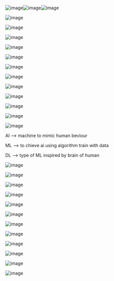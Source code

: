 ![image](https://github.com/princit/Youtube_Cources/assets/29123911/e6e8f200-9d34-4b73-b3ee-6279ebeecdd8)![image](https://github.com/princit/Youtube_Cources/assets/29123911/9281159f-e72e-41ee-b82b-01c8fab2944c)![image](https://github.com/princit/Youtube_Cources/assets/29123911/2beafda5-c2f8-4c76-bfcc-e39efd292b61)

![image](https://github.com/princit/Youtube_Cources/assets/29123911/49ce3086-6171-4f32-9b6c-6ecc2a8b614a)

![image](https://github.com/princit/Youtube_Cources/assets/29123911/f8936e03-d8c0-48f5-bf8b-2a54f2017d17)

![image](https://github.com/princit/Youtube_Cources/assets/29123911/626b03a5-e7b4-4e34-990a-d87eed64c9f1)

![image](https://github.com/princit/Youtube_Cources/assets/29123911/979f5346-0221-4e07-8d2e-7eb5ef1d6c7c)

![image](https://github.com/princit/Youtube_Cources/assets/29123911/89bb75e2-e86d-4aae-a646-54a031ec5558)

![image](https://github.com/princit/Youtube_Cources/assets/29123911/17cf5d99-49aa-49fb-9568-fb967d4a020a)

![image](https://github.com/princit/Youtube_Cources/assets/29123911/f244a0de-80e1-4071-985f-b5d8e0586988)

![image](https://github.com/princit/Youtube_Cources/assets/29123911/5748eac1-9d2f-4dd5-8065-30a883a29bf1)

![image](https://github.com/princit/Youtube_Cources/assets/29123911/407cb60a-5c3f-4c28-9e61-94fa7e1d5949)

![image](https://github.com/princit/Youtube_Cources/assets/29123911/df551faf-a2d3-4dec-80fe-1610bc5a634f)

![image](https://github.com/princit/Youtube_Cources/assets/29123911/d1db7ea1-a9d8-45a9-bf89-049efbe9f11b)

![image](https://github.com/princit/Youtube_Cources/assets/29123911/f1a3fe8b-54f5-4e9b-b336-20a1c1cdc431)



AI --> machine to mimic human beviour

ML --> to chieve ai using algorithm train with data

DL --> type of ML inspired by brain of human

![image](https://github.com/princit/Youtube_Cources/assets/29123911/622c3004-dcce-4fe8-a100-0dc169c6a9d5)

![image](https://github.com/princit/Youtube_Cources/assets/29123911/ddb5a494-169e-4763-9a20-af2b47468d87)

![image](https://github.com/princit/Youtube_Cources/assets/29123911/ab457e0a-47e2-4640-9aa2-686eab41137c)

![image](https://github.com/princit/Youtube_Cources/assets/29123911/6c74eecd-b832-434d-be40-0d73f80a2f74)

![image](https://github.com/princit/Youtube_Cources/assets/29123911/475d32ab-3942-4ff0-9f53-013931ae9ed3)

![image](https://github.com/princit/Youtube_Cources/assets/29123911/f773ba95-fe1e-4424-a0a1-5b8fcb41674a)

![image](https://github.com/princit/Youtube_Cources/assets/29123911/372065bc-bae3-441c-a839-cb6f68a6b82c)

![image](https://github.com/princit/Youtube_Cources/assets/29123911/3a364a2e-96ec-45fd-b15b-6a06f3d165ff)

![image](https://github.com/princit/Youtube_Cources/assets/29123911/72a66bcf-38ad-491e-989e-5dc5c9f4ebee)

![image](https://github.com/princit/Youtube_Cources/assets/29123911/80075ae8-6cdc-4892-aa74-9596be4835d6)

![image](https://github.com/princit/Youtube_Cources/assets/29123911/bdd03654-03ba-4459-bc6a-93441a30f6f3)

![image](https://github.com/princit/Youtube_Cources/assets/29123911/ab2a3f64-df4a-4809-88de-bb6fc6205492)






